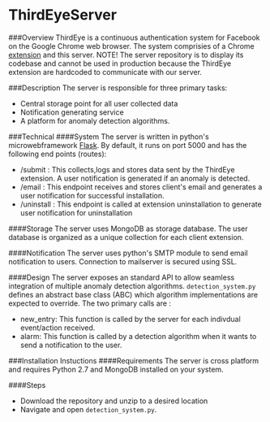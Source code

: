 # ThirdEyeServer

###Overview
ThirdEye is a continuous authentication system for Facebook on the Google Chrome web browser. The system comprisies of a Chrome [extension] and this server. NOTE! The server repository is to display its codebase and cannot be used in production because the ThirdEye extension are hardcoded to communicate with our server. 

###Description 
The server is responsible for three primary tasks:
- Central storage point for all user collected data
- Notification generating service
- A platform for anomaly detection algorithms.

###Technical
####System
The server is written in python's microwebframework [Flask]. By default, it runs on port 5000 and has the following end points (routes):
- /submit : This collects,logs and stores data sent by the ThirdEye extension. A user notification is generated if an anomaly is detected.
- /email : This endpoint receives and stores client's email and generates a user notification for successful installation.
- /uninstall : This endpoint is called at extension uninstallation to generate user notification for uninstallation

####Storage
The server uses MongoDB as storage database. The user database is organized as a unique collection for each client extension. 

####Notification
The server uses python's SMTP module to send email notification to users. Connection to mailserver is secured using SSL.

####Design
The server exposes an standard API to allow seamless integration of multiple anomaly detection algorithms. ```detection_system.py``` defines an abstract base class (ABC) which algorithm implementations are expected to override.  The two primary calls are :
- new_entry: This function is called by the server for each indivdual event/action received.
- alarm: This function is called by a detection algorithm when it wants to send a notification to the user.

###Installation Instuctions
####Requirements
The server is cross platform and requires Python 2.7 and MongoDB installed on your system. 

####Steps
- Download the repository and unzip to a desired location
- Navigate and open ```detection_system.py```. 

[extension]: <https://github.com/ThirdEyeDetect/ThirdEyeExtension>
[Flask]: <http://flask.pocoo.org/>

